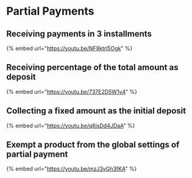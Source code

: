 # Partial Payments

## Receiving payments in 3 installments

{% embed url="https://youtu.be/NF9ktrl5Ogk" %}

## Receiving percentage of the total amount as deposit

{% embed url="https://youtu.be/737E2D5W1v4" %}

## Collecting a fixed amount as the initial deposit

{% embed url="https://youtu.be/q6isDd4JDaA" %}

## Exempt a product from the global settings of partial payment

{% embed url="https://youtu.be/mzJ3vGh3fKA" %}



